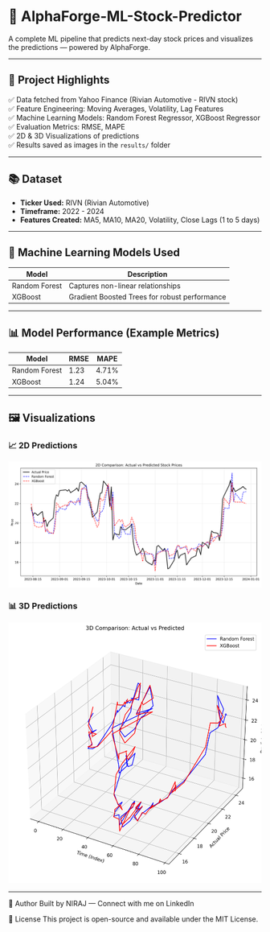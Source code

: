# 🚀 AlphaForge-ML-Stock-Predictor

A complete ML pipeline that predicts next-day stock prices and visualizes the predictions — powered by AlphaForge.

---

## 📌 Project Highlights
✅ Data fetched from Yahoo Finance (Rivian Automotive - RIVN stock)  
✅ Feature Engineering: Moving Averages, Volatility, Lag Features  
✅ Machine Learning Models: Random Forest Regressor, XGBoost Regressor  
✅ Evaluation Metrics: RMSE, MAPE  
✅ 2D & 3D Visualizations of predictions  
✅ Results saved as images in the `results/` folder

---

## 📚 Dataset
- **Ticker Used:** RIVN (Rivian Automotive)
- **Timeframe:** 2022 - 2024
- **Features Created:** MA5, MA10, MA20, Volatility, Close Lags (1 to 5 days)

---

## 🧠 Machine Learning Models Used
| Model           | Description                                        |
|-----------------|----------------------------------------------------|
| Random Forest   | Captures non-linear relationships                  |
| XGBoost         | Gradient Boosted Trees for robust performance      |

---

## 📊 Model Performance (Example Metrics)
| Model           | RMSE   | MAPE   |
|-----------------|--------|--------|
| Random Forest   | 1.23   | 4.71%  |
| XGBoost         | 1.24   | 5.04%  |

---

## 🖼️ Visualizations
### 📈 2D Predictions
![2D Plot](results/2D_Actual_vs_Predicted.png)

### 📊 3D Predictions
![3D Plot](results/3D_Actual_vs_Predicted.png)

---


🙌 Author
Built by NIRAJ — Connect with me on LinkedIn


📜 License
This project is open-source and available under the MIT License.

